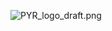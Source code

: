![PYR_logo_draft.png]([https://github.com/bebopkid/pyr/blob/c8163aa3f49a513e96530b184f764949e6429488/PYR%20logo%20draft.png](https://github.com/bebopkid/pyr/blob/c165250ec7407070cdda41c707501b312ca03cb0/PYR_logo_draft.png)https://github.com/bebopkid/pyr/blob/c165250ec7407070cdda41c707501b312ca03cb0/PYR_logo_draft.png)
